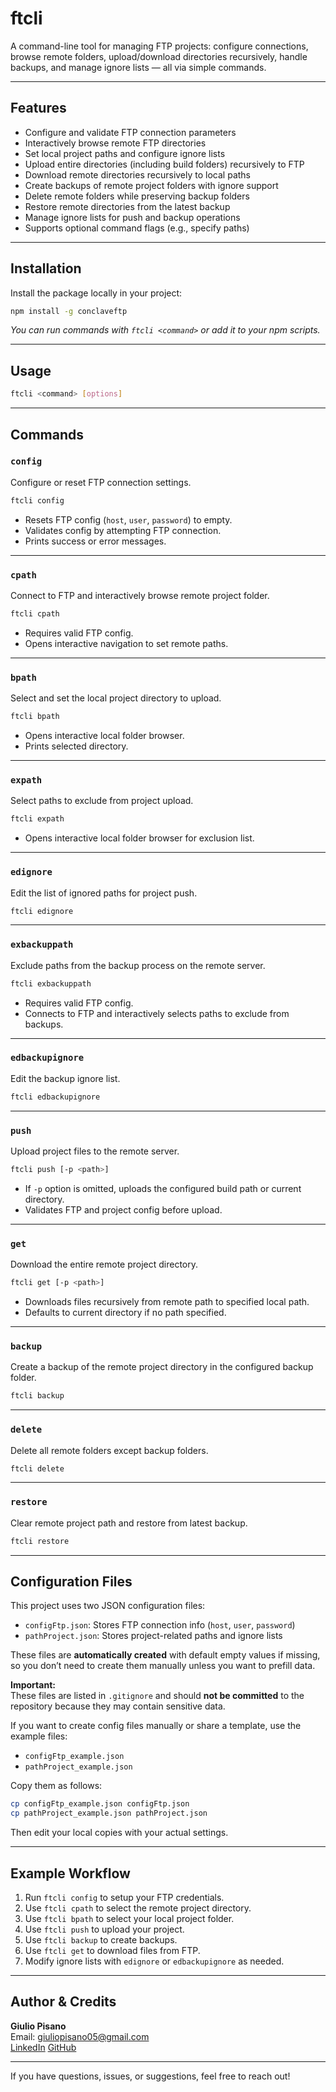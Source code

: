 # ftcli

A command-line tool for managing FTP projects: configure connections, browse remote folders, upload/download directories recursively, handle backups, and manage ignore lists — all via simple commands.

---

## Features

- Configure and validate FTP connection parameters
- Interactively browse remote FTP directories
- Set local project paths and configure ignore lists
- Upload entire directories (including build folders) recursively to FTP
- Download remote directories recursively to local paths
- Create backups of remote project folders with ignore support
- Delete remote folders while preserving backup folders
- Restore remote directories from the latest backup
- Manage ignore lists for push and backup operations
- Supports optional command flags (e.g., specify paths)

---

## Installation

Install the package locally in your project:

```bash
npm install -g conclaveftp
```

*You can run commands with `ftcli <command>` or add it to your npm scripts.*

---

## Usage

```bash
ftcli <command> [options]
```

---

## Commands

### `config`

Configure or reset FTP connection settings.

```bash
ftcli config
```

- Resets FTP config (`host`, `user`, `password`) to empty.
- Validates config by attempting FTP connection.
- Prints success or error messages.

---

### `cpath`

Connect to FTP and interactively browse remote project folder.

```bash
ftcli cpath
```

- Requires valid FTP config.
- Opens interactive navigation to set remote paths.

---

### `bpath`

Select and set the local project directory to upload.

```bash
ftcli bpath
```

- Opens interactive local folder browser.
- Prints selected directory.

---

### `expath`

Select paths to exclude from project upload.

```bash
ftcli expath
```

- Opens interactive local folder browser for exclusion list.

---

### `edignore`

Edit the list of ignored paths for project push.

```bash
ftcli edignore
```

---

### `exbackuppath`

Exclude paths from the backup process on the remote server.

```bash
ftcli exbackuppath
```

- Requires valid FTP config.
- Connects to FTP and interactively selects paths to exclude from backups.

---

### `edbackupignore`

Edit the backup ignore list.

```bash
ftcli edbackupignore
```

---

### `push`

Upload project files to the remote server.

```bash
ftcli push [-p <path>]
```

- If `-p` option is omitted, uploads the configured build path or current directory.
- Validates FTP and project config before upload.

---

### `get`

Download the entire remote project directory.

```bash
ftcli get [-p <path>]
```

- Downloads files recursively from remote path to specified local path.
- Defaults to current directory if no path specified.

---

### `backup`

Create a backup of the remote project directory in the configured backup folder.

```bash
ftcli backup
```

---

### `delete`

Delete all remote folders except backup folders.

```bash
ftcli delete
```

---

### `restore`

Clear remote project path and restore from latest backup.

```bash
ftcli restore
```

---

## Configuration Files

This project uses two JSON configuration files:

- `configFtp.json`: Stores FTP connection info (`host`, `user`, `password`)  
- `pathProject.json`: Stores project-related paths and ignore lists

These files are **automatically created** with default empty values if missing, so you don’t need to create them manually unless you want to prefill data.

**Important:**  
These files are listed in `.gitignore` and should **not be committed** to the repository because they may contain sensitive data.

If you want to create config files manually or share a template, use the example files:

- `configFtp_example.json`  
- `pathProject_example.json`

Copy them as follows:

```bash
cp configFtp_example.json configFtp.json
cp pathProject_example.json pathProject.json
```

Then edit your local copies with your actual settings.

---

## Example Workflow

1. Run `ftcli config` to setup your FTP credentials.  
2. Use `ftcli cpath` to select the remote project directory.  
3. Use `ftcli bpath` to select your local project folder.  
4. Use `ftcli push` to upload your project.  
5. Use `ftcli backup` to create backups.  
6. Use `ftcli get` to download files from FTP.  
7. Modify ignore lists with `edignore` or `edbackupignore` as needed.

---

## Author & Credits

**Giulio Pisano**  
Email: giuliopisano05@gmail.com  
[LinkedIn](https://www.linkedin.com/in/giuliopisano24)
[GitHub](https://github.com/GiuliettoJava)

---

If you have questions, issues, or suggestions, feel free to reach out!
